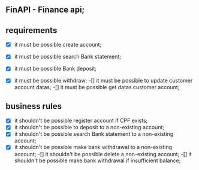 ## FinAPI - Finance api;

## requirements

-[x] it must be possible create account;
-[x] it must be possible search Bank statement;
-[x] it must be possible Bank deposit;
-[x] it must be possible withdraw;
-[] it must be possible to update customer account datas;
-[] it must be possible get datas customer account;


## business rules

-[x] it shouldn't be possible register account if CPF exists;
-[x] it shouldn't be possible to deposit to a non-existing account;
-[x] it shouldn't be possible search Bank statement to a non-existing account;
-[x] it shouldn't be possible make bank withdrawal to a non-existing account;
-[] it shouldn't be possible delete a non-existing account;
-[] it shouldn't be possible make bank withdrawal if insufficient balance;
